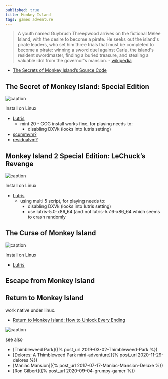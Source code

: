 ```yaml
---
published: true
title: Monkey Island
tags: games adventure
---
```

> A youth named Guybrush Threepwood arrives on the fictional Mêlée Island, with the desire to become a pirate. He seeks out the island's pirate leaders, who set him three trials that must be completed to become a pirate: winning a sword duel against Carla, the island's resident swordmaster, finding a buried treasure, and stealing a valuable idol from the governor's mansion. - [wikipedia](https://en.wikipedia.org/wiki/The_Secret_of_Monkey_Island)

- [The Secrets of Monkey Island’s Source Code](https://gamehistory.org/monkeyisland/) 

## The Secret of Monkey Island: Special Edition 

![caption](https://lutris.net/games/banner/the-secret-of-monkey-island-special-edition.jpg) <!-- .element height="50%" width="50% ustify-content="left" -->

Install on Linux
- [Lutris](https://lutris.net/games/the-secret-of-monkey-island-special-edition/)
	- mint 20 - GOG install works fine, for playing needs to:
    	- disabling DXVk (looks into lutris setting)
- [scummvm?](https://forums.scummvm.org/viewtopic.php?t=7671)
- [residualvm?](https://wiki.residualvm.org/index.php/Monkey_Island_series)

## Monkey Island 2 Special Edition: LeChuck’s Revenge

![caption](https://lutris.net/games/banner/monkey-island-2-special-edition.jpg) <!-- .element height="50%" width="50% ustify-content="left" -->

Install on Linux
- [Lutris](https://lutris.net/games/monkey-island-2-special-edition/)
	- using multi 5 script, for playing needs to:
    	- disabling DXVk (looks into lutris setting)
    	- use lutris-5.0-x86_64 (and not lutris-5.7.6-x86_64 which seems to crash randomly

## The Curse of Monkey Island

![caption](https://lutris.net/games/banner/the-curse-of-monkey-island.jpg) <!-- .element height="50%" width="50% ustify-content="left" -->

Install on Linux
- [Lutris](https://lutris.net/games/the-curse-of-monkey-island/)

## Escape from Monkey Island

## Return to Monkey Island

work native under linux.
- [Return to Monkey Island: How to Unlock Every Ending](https://gamerant.com/return-to-monkey-island-how-to-get-all-endings-explained/)

![caption](https://static0.gamerantimages.com/wordpress/wp-content/uploads/2022/09/return-to-monkey-island-endings-no-secret.jpg?q=50&fit=crop&w=1500&dpr=1.5)

see also
- [Thimbleweed Park]({% post_url 2019-03-02-Thimbleweed-Park %})
- [Delores: A Thimbleweed Park mini-adventure]({% post_url 2020-11-29-delores %})
- [Maniac Mansion]({% post_url 2017-07-17-Maniac-Mansion-Deluxe %})
- [Ron Gilbert]({% post_url 2020-09-04-grumpy-gamer %})
